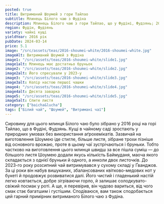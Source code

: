 ```yaml
---
posted: true
title: Витриманий Шоумей з гори Тайлао
subtitle: Млинець Білого чаю з Фудіна
description: Млинець Білого чаю з гори Тайлао, що у Фудіні, Фудзянь; 2016 рік.
region: Фудін, Фудзянь
variety: чайні кущі
yieldYear: 2016 рік
pubDate: 2024-03-14
price: 5.1
image: "/src/assets/teas/2016-shoumei-white/2016-shoumei-white.jpg"
imageAlt: Витриманий Шоумей з Фудіна
image1: "/src/assets/teas/2016-shoumei-white/slide1.jpg"
image1alt: Млинець має достатньо бруньок
image2: "/src/assets/teas/2016-shoumei-white/slide2.jpg"
image2alt: Його спресували у 2023-у
image3: "/src/assets/teas/2016-shoumei-white/slide3.jpg"
image3alt: Колір настою першої чашки
image4: "/src/assets/teas/2016-shoumei-white/slide4.jpg"
image4alt: Десята заварка
image5: "/src/assets/teas/2016-shoumei-white/slide5.jpg"
image5alt: Спите листя
category: ["baicha&lucha"]
tags: ["Білий чай", "Шоумей", "Витримані чаї"]
---
```


Сировину для цього млинця Білого чаю було зібрано у 2016 році на горі Тайлао, що в Фудіні, Фудзянь. Кущі в чайному саді зростають у природних умовах без використання аґрохемікатів. Зазвичай на виготовлення Шоумею іде стигле, більше листя, зібране трохи пізніше від основного врожаю, проте в цьому чаї зустрічаються і бруньки. Тобто частково на виготовлення цього млинця швидш за все пішла суміш — до більшого листя Шоумею додали якусь кількість Баймуданя, маоча якого складається з однієї бруньки й одного, а инколи двох листочків. До 2023-го року розсипний чай витримувався у сухому складі у Ґванджов. За ці роки він набув вишуканих, збалансованих квітково-медових нот у букеті й продовжує розвиватися далі. Його чистий і гладенький настій легко ковтається, добре зігріваючи горло, й залишає солодкувато-свіжий посмак у роті. А ще, я перевірив, він чудово вариться, від чого смак стає багатшим і густішим. Сподіваюся, вам також сподобається цей гарний примірник витриманого Білого чаю з Фудіна.